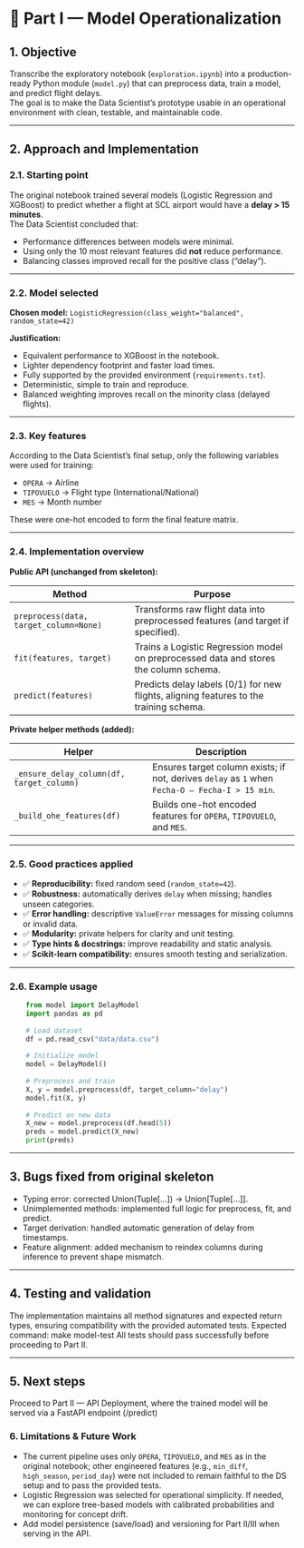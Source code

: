 # 🧩 Part I — Model Operationalization

## 1. Objective
Transcribe the exploratory notebook (`exploration.ipynb`) into a production-ready Python module (`model.py`) that can preprocess data, train a model, and predict flight delays.  
The goal is to make the Data Scientist’s prototype usable in an operational environment with clean, testable, and maintainable code.

---

## 2. Approach and Implementation

### 2.1. Starting point
The original notebook trained several models (Logistic Regression and XGBoost) to predict whether a flight at SCL airport would have a **delay > 15 minutes**.  
The Data Scientist concluded that:
- Performance differences between models were minimal.
- Using only the 10 most relevant features did **not** reduce performance.
- Balancing classes improved recall for the positive class (“delay”).

---

### 2.2. Model selected
**Chosen model:** `LogisticRegression(class_weight="balanced", random_state=42)`

**Justification:**
- Equivalent performance to XGBoost in the notebook.
- Lighter dependency footprint and faster load times.
- Fully supported by the provided environment (`requirements.txt`).
- Deterministic, simple to train and reproduce.
- Balanced weighting improves recall on the minority class (delayed flights).

---

### 2.3. Key features
According to the Data Scientist’s final setup, only the following variables were used for training:
- `OPERA` → Airline
- `TIPOVUELO` → Flight type (International/National)
- `MES` → Month number

These were one-hot encoded to form the final feature matrix.

---

### 2.4. Implementation overview

**Public API (unchanged from skeleton):**

| Method | Purpose |
|--------|---------|
| `preprocess(data, target_column=None)` | Transforms raw flight data into preprocessed features (and target if specified). |
| `fit(features, target)` | Trains a Logistic Regression model on preprocessed data and stores the column schema. |
| `predict(features)` | Predicts delay labels (0/1) for new flights, aligning features to the training schema. |

**Private helper methods (added):**

| Helper | Description |
|--------|-------------|
| `_ensure_delay_column(df, target_column)` | Ensures target column exists; if not, derives `delay` as `1` when `Fecha-O – Fecha-I > 15 min`. |
| `_build_ohe_features(df)` | Builds one-hot encoded features for `OPERA`, `TIPOVUELO`, and `MES`. |

---

### 2.5. Good practices applied
- ✅ **Reproducibility:** fixed random seed (`random_state=42`).
- ✅ **Robustness:** automatically derives `delay` when missing; handles unseen categories.
- ✅ **Error handling:** descriptive `ValueError` messages for missing columns or invalid data.
- ✅ **Modularity:** private helpers for clarity and unit testing.
- ✅ **Type hints & docstrings:** improve readability and static analysis.
- ✅ **Scikit-learn compatibility:** ensures smooth testing and serialization.

---

### 2.6. Example usage
```python
    from model import DelayModel
    import pandas as pd
    
    # Load dataset
    df = pd.read_csv("data/data.csv")
    
    # Initialize model
    model = DelayModel()
    
    # Preprocess and train
    X, y = model.preprocess(df, target_column="delay")
    model.fit(X, y)
    
    # Predict on new data
    X_new = model.preprocess(df.head(5))
    preds = model.predict(X_new)
    print(preds)
```

---

## 3. Bugs fixed from original skeleton
- Typing error: corrected Union(Tuple[…]) → Union[Tuple[…]].
- Unimplemented methods: implemented full logic for preprocess, fit, and predict.
- Target derivation: handled automatic generation of delay from timestamps.
- Feature alignment: added mechanism to reindex columns during inference to prevent shape mismatch.

---

## 4. Testing and validation
The implementation maintains all method signatures and expected return types, ensuring compatibility with the provided automated tests.
Expected command: make model-test
All tests should pass successfully before proceeding to Part II.

---

## 5. Next steps
Proceed to Part II — API Deployment, where the trained model will be served via a FastAPI
endpoint (/predict)

### 6. Limitations & Future Work
- The current pipeline uses only `OPERA`, `TIPOVUELO`, and `MES` as in the original notebook; other engineered features (e.g., `min_diff`, `high_season`, `period_day`) were not included to remain faithful to the DS setup and to pass the provided tests.
- Logistic Regression was selected for operational simplicity. If needed, we can explore tree-based models with calibrated probabilities and monitoring for concept drift.
- Add model persistence (save/load) and versioning for Part II/III when serving in the API.
